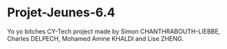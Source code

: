 # Projet-Jeunes-6.4
Yo yo bitches
CY-Tech project made by Simon CHANTHRABOUTH-LIEBBE, Charles DELPECH, Mohamed Amine KHALDI and Lise ZHENG. 
